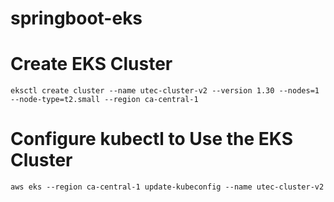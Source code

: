 # springboot-eks

# Create EKS Cluster

```eksctl create cluster --name utec-cluster-v2 --version 1.30 --nodes=1 --node-type=t2.small --region ca-central-1```

# Configure kubectl to Use the EKS Cluster

```aws eks --region ca-central-1 update-kubeconfig --name utec-cluster-v2```
